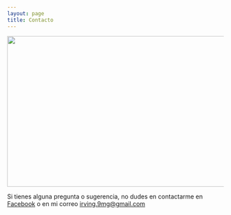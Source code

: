 ```yaml
---
layout: page
title: Contacto
---
```

<p align="center">
  <img width="600" height="350" src= "https://github.com/Irvimg/irvimg2/blob/gh-pages/assets/img/poster.jpg" >
</p>




Si tienes alguna pregunta o sugerencia, no dudes en contactarme en [Facebook](https://www.facebook.com/profile.php?id=100009679980482) o en mi correo irving.9mg@gmail.com
